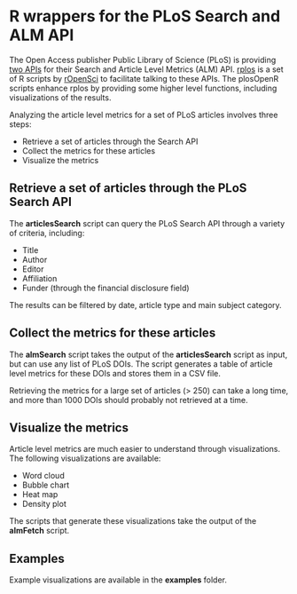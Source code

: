 # R wrappers for the PLoS Search and ALM API

The Open Access publisher Public Library of Science (PLoS) is providing [two APIs](http://api.plos.org/) for their Search and Article Level Metrics (ALM) API. [rplos](https://github.com/ropensci/rplos) is a set of R scripts by [rOpenSci](https://github.com/ropensci) to facilitate talking to these APIs. The plosOpenR scripts enhance rplos by providing some higher level functions, including visualizations of the results.

Analyzing the article level metrics for a set of PLoS articles involves three steps:

* Retrieve a set of articles through the Search API
* Collect the metrics for these articles
* Visualize the metrics 

## Retrieve a set of articles through the PLoS Search API
The **articlesSearch** script can query the PLoS Search API through a variety of criteria, including:

* Title
* Author
* Editor
* Affiliation
* Funder (through the financial disclosure field)

The results can be filtered by date, article type and main subject category.

## Collect the metrics for these articles
The **almSearch** script takes the output of the **articlesSearch** script as input, but can use any list of PLoS DOIs. The script generates a table of article level metrics for these DOIs and stores them in a CSV file.

Retrieving the metrics for a large set of articles (> 250) can take a long time, and more than 1000 DOIs should probably not retrieved at a time. 

## Visualize the metrics
Article level metrics are much easier to understand through visualizations. The following visualizations are available:

* Word cloud
* Bubble chart
* Heat map
* Density plot

The scripts that generate these visualizations take the output of the **almFetch** script. 

## Examples
Example visualizations are available in the **examples** folder.
